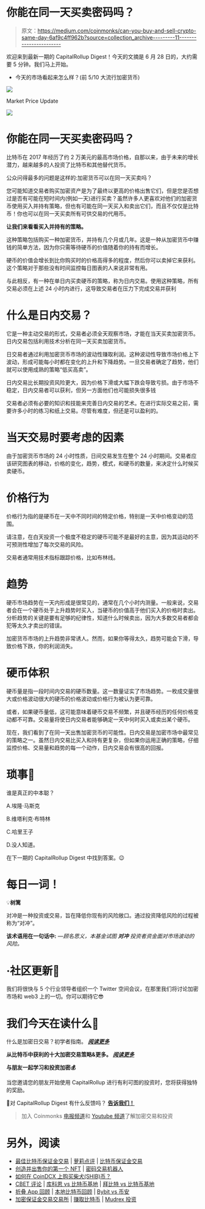 # 你能在同一天买卖密码吗？

> 原文：<https://medium.com/coinmonks/can-you-buy-and-sell-crypto-same-day-6af9c4ff962b?source=collection_archive---------11----------------------->

欢迎来到最新一期的 CapitalRollup Digest！今天的文摘是 6 月 28 日的，大约需要 5 分钟。我们马上开始。

*   今天的市场看起来怎么样？(前 5/10 大流行加密货币)

![](img/6850d3b0395ef5e94b914f309bbe738a.png)

Market Price Update

![](img/bccee01dbb319067fdaba157ec5b6352.png)

# 你能在同一天买卖密码吗？

比特币在 2017 年经历了约 2 万美元的最高市场价格，自那以来，由于未来的增长潜力，越来越多的人投资了比特币和其他替代货币。

公众问得最多的问题是这样的:加密货币可以在同一天买卖吗？

您可能知道交易者购买加密资产是为了最终以更高的价格出售它们，但是您是否想过是否有可能在短时间内(例如一天)进行买卖？虽然许多人更喜欢对他们的加密货币使用买入并持有策略，但也有可能在同一天买入和卖出它们，而且不仅仅是比特币！你也可以在同一天买卖所有可供交易的代用币。

**让我们来看看买入并持有的策略。**

这种策略包括购买一种加密货币，并持有几个月或几年。这是一种从加密货币中赚钱的简单方法，因为你只需等待硬币的价值随着你的持有而增长。

硬币的价值会增长到比你购买时的价格高得多的程度，然后你可以卖掉它来获利。这个策略对于那些没有时间监控每日图表的人来说非常有用。

与此相反，有一种在单日内买卖硬币的策略，称为日内交易。使用这种策略，所有交易必须在上述 24 小时内进行，这导致交易者在压力下完成交易并获利

# 什么是日内交易？

它是一种主动交易的形式，交易者必须全天观察市场，才能在当天买卖加密货币。日内交易包括利用技术分析在同一天买卖加密货币。

日交易者通过利用加密货币市场的波动性赚取利润。这种波动性导致市场价格上下波动，形成可能每小时都在变化的上升和下降趋势。一旦交易者确定了趋势，他们就可以使用成熟的策略“低买高卖”。

日内交易比长期投资风险更大，因为价格下滑或大幅下跌会导致亏损。由于市场不稳定，日内交易者可以获利，但另一方面他们也可能损失很多钱

交易者必须有必要的知识和技能来完善日内交易的艺术。在进行实际交易之前，需要许多小时的练习和纸上交易。尽管有难度，但还是可以盈利的。

# 当天交易时要考虑的因素

由于加密货币市场的 24 小时性质，日间交易发生在整个 24 小时期间。交易者应该研究图表的移动，价格的变化，趋势，模式，和硬币的数量，来决定什么时候买卖硬币。

# 价格行为

价格行为指的是硬币在一天中不同时间的特定价格，特别是一天中价格变动的范围。

请注意，在白天投资一个极度不稳定的硬币可能不是最好的主意，因为其运动的不可预测性增加了每次交易的风险。

交易者通常用技术指标跟踪价格，比如布林线。

# 趋势

硬币市场趋势在一天内形成是很常见的，通常在几个小时内测量。一般来说，交易者会在一个硬币处于上升趋势时买入，当硬币的价值高于他们买入的价格时卖出。分析趋势的关键是要有足够的纪律性，知道什么时候卖出，因为大多数交易者都会犯等太久才卖出的错误。

加密货币市场的上升趋势非常诱人。然而，如果你等得太久，趋势可能会下滑，导致价格下跌，你的利润消失。

# 硬币体积

硬币量是指一段时间内交易的硬币数量。这一数量证实了市场趋势。一枚成交量很大或价格波动很大的硬币的价格波动或价格行为被认为更可靠。

或者，如果硬币量低，这可能意味着硬币交易不频繁，并且硬币经历的任何价格变动都不可靠。交易量将使日内交易者能够确定一天中何时买入或卖出某个硬币。

现在，我们看到了在同一天出售加密货币的可能性。日内交易是加密市场中最常见的策略之一。虽然日内交易比买入和持有更复杂，但如果你运用正确的策略，仔细监控价格、交易量和趋势的每一个动作，日内交易会有很高的回报。

# 琐事🤔

谁是真正的中本聪？

A.埃隆·马斯克

B.维塔利克·布特林

C.哈里王子

D.没人知道。

在下一期的 CapitalRollup Digest 中找到答案。😉

# 每日一词！

💡**树篱**

对冲是一种投资或交易，旨在降低你现有的风险敞口。通过投资降低风险的过程被称为“对冲”。

**该术语用在一句话中:**
*—顾名思义，本基金试图* ***对冲*** *投资者资金面对市场波动的风险。*

# **·社区更新📢**

我们将很快与 5 个行业领导者组织一个 Twitter 空间会议，在那里我们将讨论加密市场和 web3 上的一切。你可以期待它😎

# 我们今天在读什么📰

什么是加密日交易？初学者指南。 [***阅读更多***](https://economictimes.indiatimes.com/industry/banking/finance/what-is-crypto-day-trading-beginners-guide/articleshow/90377862.cms)

**从比特币中获利的十大加密交易策略&更多。** [***阅读更多***](https://www.goodreturns.in/classroom/top-10-crypto-trading-strategies-to-earn-profit-from-bitcoin-more-1253478.html)

**与朋友一起学习和投资加密💰**

当您邀请您的朋友开始使用 CapitalRollup 进行有利可图的投资时，您将获得独特的奖励。

💬对 CapitalRollup Digest 有什么反馈吗？ [**告诉我们！**](mailto:hi@capitalrollup.com)

> 加入 Coinmonks [电报频道](https://t.me/coincodecap)和 [Youtube 频道](https://www.youtube.com/c/coinmonks/videos)了解加密交易和投资

# 另外，阅读

*   [最佳比特币保证金交易](/coinmonks/bitcoin-margin-trading-exchange-bcbfcbf7b8e3) | [萝莉点评](/coinmonks/lolli-review-e6ddc7895ad8) | [比特币保证金交易](https://coincodecap.com/bityard-margin-trading)
*   [创造并出售你的第一个 NFT](https://coincodecap.com/create-nft) | [密码交易机器人](/coinmonks/crypto-trading-bot-c2ffce8acb2a)
*   [如何在 CoinDCX 上购买柴犬(SHIB)币？](https://coincodecap.com/buy-shiba-coindcx)
*   [CBET 评论](https://coincodecap.com/cbet-casino-review) | [库科恩 vs 比特币基地](https://coincodecap.com/kucoin-vs-coinbase) | [拜比特 vs 比特币基地](https://coincodecap.com/bybit-vs-coinbase)
*   [折叠 App 回顾](https://coincodecap.com/fold-app-review) | [本地比特币回顾](/coinmonks/localbitcoins-review-6cc001c6ed56) | [Bybit vs 币安](https://coincodecap.com/bybit-binance-moonxbt)
*   [加密保证金交易交易所](/coinmonks/crypto-margin-trading-exchanges-428b1f7ad108) | [赚取比特币](/coinmonks/earn-bitcoin-6e8bd3c592d9) | [Mudrex 投资](https://coincodecap.com/mudrex-invest-review-the-best-way-to-invest-in-crypto)